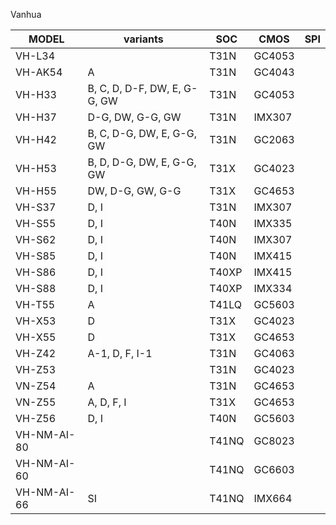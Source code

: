 Vanhua

| MODEL       | variants                     | SOC   | CMOS   | SPI |
|-------------|------------------------------|-------|--------|-----|
| VH-L34      |                              | T31N  | GC4053 |     |
| VH-AK54     | A                            | T31N  | GC4043 |     |
| VH-H33      | B, C, D, D-F, DW, E, G-G, GW | T31N  | GC4053 |     |
| VH-H37      | D-G, DW, G-G, GW             | T31N  | IMX307 |     |
| VH-H42      | B, C, D-G, DW, E, G-G, GW    | T31N  | GC2063 |     |
| VH-H53      | B, D, D-G, DW, E, G-G, GW    | T31X  | GC4023 |     |
| VH-H55      | DW, D-G, GW, G-G             | T31X  | GC4653 |     |
| VH-S37      | D, I                         | T31N  | IMX307 |     |
| VH-S55      | D, I                         | T40N  | IMX335 |     |
| VH-S62      | D, I                         | T40N  | IMX307 |     |
| VH-S85      | D, I                         | T40N  | IMX415 |     |
| VH-S86      | D, I                         | T40XP | IMX415 |     |
| VH-S88      | D, I                         | T40XP | IMX334 |     |
| VH-T55      | A                            | T41LQ | GC5603 |     |
| VH-X53      | D                            | T31X  | GC4023 |     |
| VH-X55      | D                            | T31X  | GC4653 |     |
| VH-Z42      | A-1, D, F, I-1               | T31N  | GC4063 |     |
| VH-Z53      |                              | T31N  | GC4023 |     |
| VN-Z54      | A                            | T31N  | GC4653 |     |
| VN-Z55      | A, D, F, I                   | T31X  | GC4653 |     |
| VH-Z56      | D, I                         | T40N  | GC5603 |     |
| VH-NM-AI-80 |                              | T41NQ | GC8023 |     |
| VH-NM-AI-60 |                              | T41NQ | GC6603 |     |
| VH-NM-AI-66 | SI                           | T41NQ | IMX664 |     |
